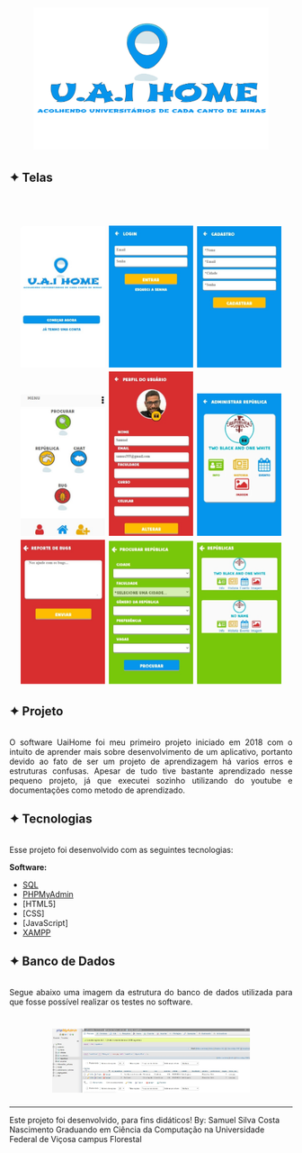 <h1 align="center">
    <img alt="Logo" title="NotiFlame" src="www/img/logo-sem-borda.png" width="420px" />
</h1>

## ✦ Telas
<br>
<h1 align="center">
    <img alt="Telas" src="www/img/slogan.jpg" width="150px"/>
    <img alt="Telas" src="www/img/login.jpg" width="150px"/>
    <img alt="Telas" src="www/img/cadastro.jpg" width="150px"/>
    <img alt="Telas" src="www/img/menu.jpg" width="150px"/>
    <img alt="Telas" src="www/img/perfil.jpg" width="150px"/>
    <img alt="Telas" src="www/img/adm.jpg" width="150px"/>
    <img alt="Telas" src="www/img/Bug.jpg" width="150px"/>
    <img alt="Telas" src="www/img/ImgProcurarRepUaiHome.jpg" width="150px"/>
    <img alt="Telas" src="www/img/rep.jpg" width="150px"/>
</h1>


## ✦ Projeto
<br>
<div style="text-align: justify">
O software UaiHome foi meu primeiro projeto iniciado em 2018 com o intuito de aprender mais sobre desenvolvimento de um aplicativo, portanto devido ao fato de ser um projeto de aprendizagem há varios erros e estruturas confusas. Apesar de tudo tive bastante aprendizado nesse pequeno projeto, já que executei sozinho utilizando do youtube e documentações como metodo de aprendizado.
</div>

## ✦ Tecnologias
<br>
<div style="text-align: justify">
Esse projeto foi desenvolvido com as seguintes tecnologias:

**Software:**
- [SQL](https://www.mysql.com/)
- [PHPMyAdmin](https://www.phpmyadmin.net/)
- [HTML5]
- [CSS]
- [JavaScript]
- [XAMPP](https://www.apachefriends.org/pt_br/index.html)
</div>

## ✦ Banco de Dados
<br>
<div style="text-align: justify">
Segue abaixo uma imagem da estrutura do banco de dados utilizada para que fosse possível realizar os testes no software.
</div>

<h1 align="center">
    <img alt="Protoboard" title="Esquema" src="www/img/ImgPhpMyAdminUaiHome.jpg" width="70%" />
</h1>

---

Este projeto foi desenvolvido, para fins didáticos!
By: Samuel Silva Costa Nascimento
Graduando em Ciência da Computação na Universidade Federal de Viçosa campus Florestal
